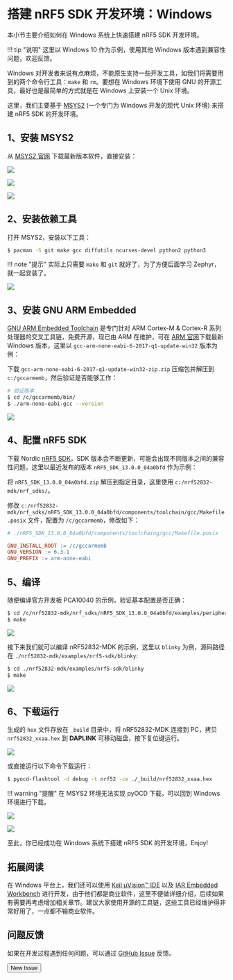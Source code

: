 # 搭建 nRF5 SDK 开发环境：Windows

本小节主要介绍如何在 Windows 系统上快速搭建 nRF5 SDK 开发环境。

!!! tip "说明"
    这里以 Windows 10 作为示例，使用其他 Windows 版本遇到兼容性问题，欢迎反馈。

Windows 对开发者来说有点麻烦，不能原生支持一些开发工具，如我们将需要用到的两个命令行工具：`make` 和 `rm`。要想在 Windows 环境下使用 GNU 的开源工具，最好也是最简单的方式就是在 Windows 上安装一个 Unix 环境。

这里，我们主要基于 [MSYS2](http://www.msys2.org/) (一个专门为 Windows 开发的现代 Unix 环境) 来搭建 nRF5 SDK 的开发环境。

## 1、安装 MSYS2
从 [MSYS2 官网](http://www.msys2.org/) 下载最新版本软件，直接安装：

![](https://img.makerdiary.co/wiki/nrf52832mdk/MSYS2_install.png)

![](https://img.makerdiary.co/wiki/nrf52832mdk/MSYS2_installing.png)

![](https://img.makerdiary.co/wiki/nrf52832mdk/MSYS2_installed.png)


## 2、安装依赖工具

打开 MSYS2，安装以下工具：

``` sh
$ pacman -S git make gcc diffutils ncurses-devel python2 python3
```

!!! note "提示"
    实际上只需要 `make` 和 `git` 就好了，为了方便后面学习 Zephyr，就一起安装了。

![](https://img.makerdiary.co/wiki/nrf52832mdk/msys2_installing_package1.png)


## 3、安装 GNU ARM Embedded

[GNU ARM Embedded Toolchain](https://developer.arm.com/open-source/gnu-toolchain/gnu-rm) 是专门针对 ARM Cortex-M & Cortex-R 系列处理器的交叉工具链，免费开源，现已由 ARM 在维护，可在 [ARM 官网](https://developer.arm.com/open-source/gnu-toolchain/gnu-rm/downloads)下载最新 Windows 版本，这里以 `gcc-arm-none-eabi-6-2017-q1-update-win32` 版本为例：

下载 `gcc-arm-none-eabi-6-2017-q1-update-win32-zip.zip` 压缩包并解压到 `c:/gccarmemb`，然后验证是否能够工作：

``` sh
# 验证版本
$ cd /c/gccarmemb/bin/
$ ./arm-none-eabi-gcc --version
```

![](https://img.makerdiary.co/wiki/nrf52832mdk/msys2_checking_arm_gcc_version.png)


## 4、配置 nRF5 SDK

下载 Nordic [nRF5 SDK](http://www.nordicsemi.com/eng/Products/Bluetooth-low-energy/nRF5-SDK)，SDK 版本会不断更新，可能会出现不同版本之间的兼容性问题，这里以最近发布的版本 `nRF5_SDK_13.0.0_04a0bfd` 作为示例：

将 `nRF5_SDK_13.0.0_04a0bfd.zip` 解压到指定目录，这里使用 `c:/nrf52832-mdk/nrf_sdks/`。

修改 `c:/nrf52832-mdk/nrf_sdks/nRF5_SDK_13.0.0_04a0bfd/components/toolchain/gcc/Makefile.posix` 文件，配置为 `/c/gccarmemb`，修改如下：

``` makefile
# ./nRF5_SDK_13.0.0_04a0bfd/components/toolchaing/gcc/Makefile.posix

GNU_INSTALL_ROOT := /c/gccarmemb
GNU_VERSION := 6.3.1
GNU_PREFIX := arm-none-eabi
```


## 5、编译

随便编译官方开发板 PCA10040 的示例，验证基本配置是否正确：

``` sh
$ cd /c/nrf52832-mdk/nrf_sdks/nRF5_SDK_13.0.0_04a0bfd/examples/peripheral/blinky/pca10040/blank/armgcc
$ make
```

![](https://img.makerdiary.co/wiki/nrf52832mdk/msys2_building_pca10040_blinky.png)


接下来我们就可以编译 nRF52832-MDK 的示例，这里以 `blinky` 为例，源码路径在 `./nrf52832-mdk/examples/nrf5-sdk/blinky`:

``` sh
$ cd ./nrf52832-mdk/examples/nrf5-sdk/blinky
$ make
```

![](https://img.makerdiary.co/wiki/nrf52832mdk/msys2_building_nrf52832_mdk_blinky.png)


## 6、下载运行

生成的 `hex` 文件存放在 `_build` 目录中，将 nRF52832-MDK 连接到 PC，拷贝 `nrf52832_xxaa.hex` 到 **DAPLINK** 可移动磁盘，按下复位键运行。

![](https://img.makerdiary.co/wiki/nrf52832mdk/daplink_disk.png)

或直接运行以下命令下载运行：

``` sh
$ pyocd-flashtool -d debug -t nrf52 -ce ./_build/nrf52832_xxaa.hex

```

!!! warning "提醒"
    在 MSYS2 环境无法实现 pyOCD 下载，可以回到 Windows 环境进行下载。

![](https://img.makerdiary.co/wiki/nrf52832mdk/pyocd-flashtool-blinky-win.png)

![](https://img.makerdiary.co/wiki/nrf52832mdk/blinky-demo-latest.jpg)


至此，你已经成功在 Windows 系统下搭建 nRF5 SDK 的开发环境，Enjoy!


## 拓展阅读

在 Windows 平台上，我们还可以使用 [Keil μVision™ IDE](http://www.keil.com/) 以及 [IAR Embedded Workbench](https://www.iar.com/) 进行开发，由于他们都是商业软件，这里不便做详细介绍，后续如果有需要再考虑增加相关章节。建议大家使用开源的工具链，这些工具已经维护得非常好用了，一点都不输商业软件。

## 问题反馈

如果在开发过程遇到任何问题，可以通过 [GitHub Issue](https://github.com/makerdiary/nrf52832-mdk/issues) 反馈。

<a href="https://github.com/makerdiary/nrf52832-mdk/issues/new"><button data-md-color-primary="green">New Issue</button></a>

